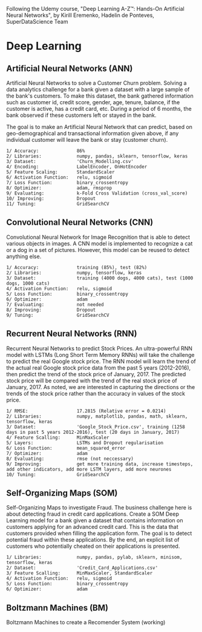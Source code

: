 Following the Udemy course, "Deep Learning A-Z™: Hands-On Artificial Neural Networks", by Kirill Eremenko, Hadelin de Ponteves, SuperDataScience Team

# Deep Learning
## Artificial Neural Networks (ANN)
Artificial Neural Networks to solve a Customer Churn problem. Solving a data analytics challenge for a bank given a dataset with a large sample of the bank's customers. To make this dataset, the bank gathered information such as customer id, credit score, gender, age, tenure, balance, if the customer is active, has a credit card, etc. During a period of 6 months, the bank observed if these customers left or stayed in the bank.

The goal is to make an Artificial Neural Network that can predict, based on geo-demographical and transactional information given above, if any individual customer will leave the bank or stay (customer churn).

    1/ Accuracy:              86%
    2/ Libraries:             numpy, pandas, sklearn, tensorflow, keras
    3/ Dataset:               'Churn_Modelling.csv'
    4/ Encoding:              LabelEncoder, OnHotEncoder
    5/ Feature Scaling:       StandardScaler
    6/ Activation Function:   relu, sigmoid
    7/ Loss Function:         binary_crossentropy
    8/ Optimizer:             adam, rmsprop
    9/ Evaluating:            k-Fold Cross Validation (cross_val_score)
    10/ Improving:            Dropout
    11/ Tuning:               GridSearchCV

## Convolutional Neural Networks (CNN)
Convolutional Neural Network for Image Recognition that is able to detect various objects in images. A CNN model is implemented to  recognize a cat or a dog in a set of pictures. However, this model can be reused to detect anything else.

    1/ Accuracy:              training (85%), test (82%)
    2/ Libraries:             numpy, tensorflow, keras
    3/ Dataset:               training (4000 dogs, 4000 cats), test (1000 dogs, 1000 cats)
    4/ Activation Function:   relu, sigmoid
    5/ Loss Function:         binary_crossentropy
    6/ Optimizer:             adam
    7/ Evaluating:            not needed
    8/ Improving:             Dropout
    9/ Tuning:                GridSearchCV
    
## Recurrent Neural Networks (RNN)
Recurrent Neural Networks to predict Stock Prices. An ultra-powerful RNN model with LSTMs (Long Short Term Memory RNNs) will take the challenge to predict the real Google stock price. The RNN model will learn the trend of the actual real Google stock price data from the past 5 years (2012-2016), then predict the trend of the stock price of January, 2017. The predicted stock price will be compared with the trend of the real stock price of January, 2017. As noted, we are interested in capturing the directions or the trends of the stock price rather than the accuracy in values of the stock price.

    1/ RMSE:                  17.2815 (Relative error = 0.0214)
    2/ Libraries:             numpy, matplotlib, pandas, math, sklearn, tensorflow, keras
    3/ Dataset:               'Google_Stock_Price.csv', training (1258 days in past 5 years 2012-2016), test (20 days in January, 2017)
    4/ Feature Scalling:      MinMaxScaler
    5/ Layers:                LSTMs and Dropout regularisation
    6/ Loss Function:         mean_squared_error
    7/ Optimizer:             adam
    8/ Evaluating:            rmse (not neccessary)
    9/ Improving:             get more training data, increase timesteps, add other indicators, add more LSTM layers, add more neurones
    10/ Tuning:               GridSearchCV
    
## Self-Organizing Maps (SOM)
Self-Organizing Maps to investigate Fraud. The business challenge here is about detecting fraud in credit card applications. Create a SOM Deep Learning model for a bank given a dataset that contains information on customers applying for an advanced credit card. This is the data that customers provided when filling the application form. The goal is to detect potential fraud within these applications. By the end, an explicit list of customers who potentially cheated on their applications is presented.

    1/ Libraries:             numpy, pandas, pylab, sklearn, minisom, tensorflow, keras
    2/ Dataset:               'Credit_Card_Applications.csv'
    3/ Feature Scalling:      MinMaxScaler, StandardScaler
    4/ Activation Function:   relu, sigmoid
    5/ Loss Function:         binary_crossentropy
    6/ Optimizer:             adam

## Boltzmann Machines (BM)    
Boltzmann Machines to create a Recomender System (working)
